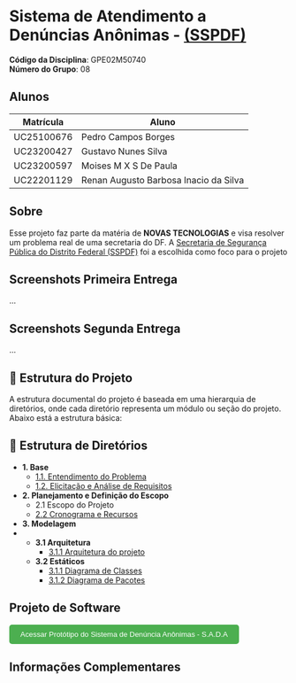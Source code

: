 # Sistema de Atendimento a Denúncias Anônimas - [(SSPDF)](https://www.ssp.df.gov.br)

**Código da Disciplina**: GPE02M50740<br>
**Número do Grupo**: 08<br>

## Alunos
| Matrícula   | Aluno                                 |
|-------------|---------------------------------------|
| UC25100676  | Pedro Campos Borges                   |
| UC23200427  | Gustavo Nunes Silva                   |
| UC23200597  | Moises M X S De Paula                 |
| UC22201129  | Renan Augusto Barbosa Inacio da Silva |

## Sobre 
Esse projeto faz parte da matéria de <strong>NOVAS TECNOLOGIAS</strong> e visa resolver um problema real de uma secretaria do DF.
A [Secretaria de Segurança Pública do Distrito Federal (SSPDF)](https://www.ssp.df.gov.br) foi a escolhida como foco para o projeto

## Screenshots Primeira Entrega
...

## Screenshots Segunda Entrega
...

## 📁 Estrutura do Projeto

A estrutura documental do projeto é baseada em uma hierarquia de diretórios, onde cada diretório representa um módulo ou seção do projeto. Abaixo está a estrutura básica:

## 📄 Estrutura de Diretórios

- **1. Base**
  - [1.1. Entendimento do Problema](/Base/1.1.EntendimentoDoProblema)
  - [1.2. Elicitação e Análise de Requisitos](/Base/1.2.ElicitacaoAnaliseRequisitos)
- **2. Planejamento e Definição do Escopo**
  - 2.1 Escopo do Projeto
  - [2.2 Cronograma e Recursos](Planejamento/1.2.Cronograma)
- **3. Modelagem**
- - **3.1 Arquitetura**
    - [3.1.1 Arquitetura do projeto](/Modelagem/Arquitetura/1.1.Arquitetura.md)
  - **3.2 Estáticos**
    - [3.1.1 Diagrama de Classes](/Modelagem/Estáticos/1.1.DiagramaDeClasses.md)
    - [3.1.2 Diagrama de Pacotes](/Modelagem/Estáticos/1.2.DiagramaDePacotes.md)

## Projeto de Software

<a href="denunciaanonimasystem.html" target="_blank" style="text-decoration: none;">
  <button style="padding: 10px 20px; background-color: #4CAF50; color: white; border: none; border-radius: 5px; cursor: pointer;">
    Acessar Protótipo do Sistema de Denúncia Anônimas - S.A.D.A
  </button>
</a>

## Informações Complementares 
